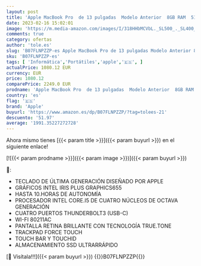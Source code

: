 ```yaml
---
layout: post
title: 'Apple MacBook Pro  de 13 pulgadas  Modelo Anterior  8GB RAM  512GB de almacenamiento  - Gris Espacial'
date: 2023-02-16 15:02:01
image: 'https://m.media-amazon.com/images/I/318HHbMCVbL._SL500_._SL400_.jpg'
comments: true
category: ofertas
author: 'tole.es'
slug: 'B07FLNPZZP-es Apple MacBook Pro de 13 pulgadas Modelo Anterior 8GB RAM...'
sku: 'B07FLNPZZP-es'
tags: [ 'Informática','Portátiles','apple','🇪🇸', ]
actualPrice: 1080.12 EUR
currency: EUR
price: 1080.12
comparePrice: 2249.0 EUR
prodname: 'Apple MacBook Pro  de 13 pulgadas  Modelo Anterior  8GB RAM  512GB de almacenamiento  - Gris Espacial'
country: 'es'
flag: '🇪🇸'
brand: 'Apple'
buyurl: 'https://www.amazon.es/dp/B07FLNPZZP/?tag=tolees-21'
descuento: '51.97'
average: '1991.35227272728'
---
```


Ahora mismo tienes [{{< param title >}}]({{< param buyurl >}}) en el siguiente enlace!

[![{{< param prodname >}}]({{< param image >}})]({{< param buyurl >}})

🔎:

- TECLADO DE ÚLTIMA GENERACIÓN DISEÑADO POR APPLE
- GRÁFICOS INTEL IRIS PLUS GRAPHICS655
- HASTA 10.HORAS DE AUTONOMÍA
- PROCESADOR INTEL CORE.I5 DE CUATRO NÚCLEOS DE OCTAVA GENERACIÓN
- CUATRO PUERTOS THUNDERBOLT3 (USB-C)
- WI-FI 80211AC
- PANTALLA RETINA BRILLANTE CON TECNOLOGÍA TRUE.TONE
- TRACKPAD FORCE TOUCH
- TOUCH BAR Y TOUCHID
- ALMACENAMIENTO SSD ULTRARRÁPIDO

[🛒 Visítala!!!]({{< param buyurl >}})
{{<world>}}B07FLNPZZP{{</world>}}

